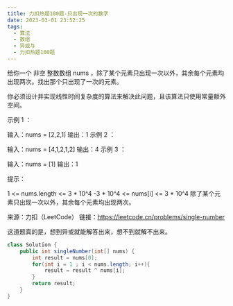 ```yaml
---
title: 力扣热题100题-只出现一次的数字
date: 2023-03-01 23:52:25
tags:
  - 算法
  - 数组
  - 异或与
  - 力扣热题100题
---
```


给你一个 非空 整数数组 nums ，除了某个元素只出现一次以外，其余每个元素均出现两次。找出那个只出现了一次的元素。

你必须设计并实现线性时间复杂度的算法来解决此问题，且该算法只使用常量额外空间。 

示例 1 ：

输入：nums = [2,2,1]
输出：1
示例 2 ：

输入：nums = [4,1,2,1,2]
输出：4
示例 3 ：

输入：nums = [1]
输出：1


提示：

1 <= nums.length <= 3 * 10^4
-3 * 10^4 <= nums[i] <= 3 * 10^4
除了某个元素只出现一次以外，其余每个元素均出现两次。

来源：力扣（LeetCode）
链接：https://leetcode.cn/problems/single-number



这道题真的是，想到异或就能解答出来，想不到就解不出来。

```java
class Solution {
    public int singleNumber(int[] nums) {
        int result = nums[0];
        for(int i = 1 ; i < nums.length; i++){
            result = result ^ nums[i];
        }
        return result;
    }
}
```

